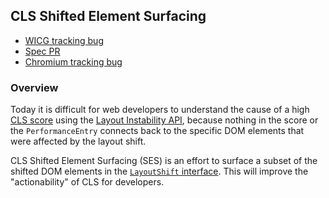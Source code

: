 ## CLS Shifted Element Surfacing

* [WICG tracking bug](github.com/WICG/layout-instability/issues/11)
* [Spec PR](github.com/WICG/layout-instability/pull/32/files)
* [Chromium tracking bug](crbug.com/1053510)

### Overview

Today it is difficult for web developers to understand the cause
of a high [CLS score](README.md) using the
[Layout Instability API](https://wicg.github.io/layout-instability/),
because nothing in the score or the `PerformanceEntry` connects
back to the specific DOM elements that were affected by the layout shift.

CLS Shifted Element Surfacing (SES) is an effort to surface
a subset of the shifted DOM elements in the
[`LayoutShift` interface](https://wicg.github.io/layout-instability/#sec-layout-shift).
This will improve the "actionability" of CLS for developers.
